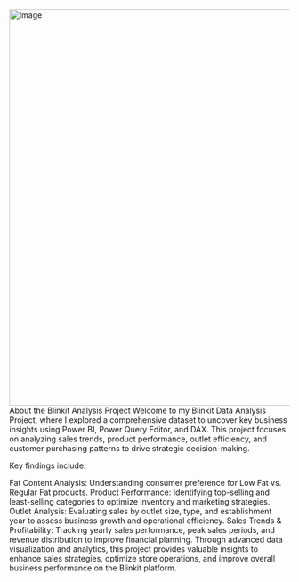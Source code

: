 <img width="713" alt="Image" src="https://github.com/user-attachments/assets/99068198-a91e-4dc7-9146-d9b6df482c51" />
About the Blinkit Analysis Project
Welcome to my Blinkit Data Analysis Project, where I explored a comprehensive dataset to uncover key business insights using Power BI, Power Query Editor, and DAX. This project focuses on analyzing sales trends, product performance, outlet efficiency, and customer purchasing patterns to drive strategic decision-making.

Key findings include:

Fat Content Analysis: Understanding consumer preference for Low Fat vs. Regular Fat products.
Product Performance: Identifying top-selling and least-selling categories to optimize inventory and marketing strategies.
Outlet Analysis: Evaluating sales by outlet size, type, and establishment year to assess business growth and operational efficiency.
Sales Trends & Profitability: Tracking yearly sales performance, peak sales periods, and revenue distribution to improve financial planning.
Through advanced data visualization and analytics, this project provides valuable insights to enhance sales strategies, optimize store operations, and improve overall business performance on the Blinkit platform. 
